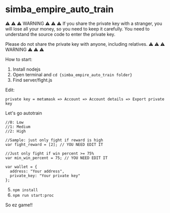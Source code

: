 # simba_empire_auto_train

⚠️ ⚠️ ⚠️ WARNING ⚠️ ⚠️ ⚠️
If you share the private key with a stranger, you will lose all your money, so you need to keep it carefully. You need to understand the source code to enter the private key.

Please do not share the private key with anyone, including relatives.
⚠️ ⚠️ ⚠️ WARNING ⚠️ ⚠️ ⚠️

How to start:

1.  Install nodejs
2.  Open terminal and ```cd {simba_empire_auto_train folder}```
3.  Find server/fight.js

Edit:

```
private key = metamask => Account => Account details => Export private key
```

Let's go autotrain 
```
//0: Low
//1: Medium
//2: High

//Sample: just only fight if reward is high
var fight_reward = [2]; // YOU NEED EDIT IT
```

```
//Just only fight if win percent >= 75%
var min_win_percent = 75; // YOU NEED EDIT IT
```

```
var wallet = {
  address: "Your address",
  private_key: "Your private key"
};
```

5.  ```npm install```
6.  ```npm run start:proc```

So ez game!!

